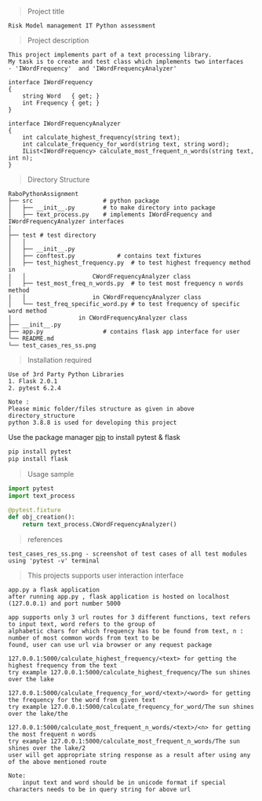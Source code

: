 > Project title

	Risk Model management IT Python assessment

> Project description

	This project implements part of a text processing library. 
	My task is to create and test class which implements two interfaces 
	- 'IWordFrequency'  and 'IWordFrequencyAnalyzer' 

	interface IWordFrequency 
	{
		string Word   { get; }
		int Frequency { get; }
	}

	interface IWordFrequencyAnalyzer 
	{
		int calculate_highest_frequency(string text);
		int calculate_frequency_for_word(string text, string word);
		IList<IWordFrequency> calculate_most_frequent_n_words(string text, int n);
	}
        
> Directory Structure

	RaboPythonAssignment
	├── src                    # python package
	│   ├── __init__.py        # to make directory into package
	│   ├── text_process.py    # implements IWordFrequency and IWordFrequencyAnalyzer interfaces
	│    
	├── test # test directory 
	│   │  
	│   ├── __init__.py
	│   ├── conftest.py  		   # contains text fixtures   
	│   ├── test_highest_frequency.py  # to test highest frequency method in 
	|   │  					CWordFrequencyAnalyzer class 
	│   ├── test_most_freq_n_words.py  # to test most frequency n words method 
	|   │ 					in CWordFrequencyAnalyzer class
	│   └── test_freq_specific_word.py # to test frequency of specific word method 
	|					in CWordFrequencyAnalyzer class
	├── __init__.py 
	├── app.py  			   # contains flask app interface for user
	└── README.md			
	└── test_cases_res_ss.png

> Installation required

	Use of 3rd Party Python Libraries
	1. Flask 2.0.1
	2. pytest 6.2.4

	Note :
	Please mimic folder/files structure as given in above directory_structure
	python 3.8.8 is used for developing this project

Use the package manager [pip](https://pip.pypa.io/en/stable/) to install pytest & flask

```bash
pip install pytest
pip install flask
```

> Usage sample

```python
import pytest
import text_process

@pytest.fixture
def obj_creation():
	return text_process.CWordFrequencyAnalyzer()

```

> references

	test_cases_res_ss.png - screenshot of test cases of all test modules using 'pytest -v' terminal


> This projects supports user interaction interface

	app.py a flask application
	after running app.py , flask application is hosted on localhost (127.0.0.1) and port number 5000

	app supports only 3 url routes for 3 different functions, text refers to input text, word refers to the group of 	
	alphabetic chars for which frequency has to be found from text, n : number of most common words from text to be 	
	found, user can use url via browser or any request package

	127.0.0.1:5000/calculate_highest_frequency/<text> for getting the highest frequency from the text
	try example 127.0.0.1:5000/calculate_highest_frequency/The sun shines over the lake
	
	127.0.0.1:5000/calculate_frequency_for_word/<text>/<word> for getting the frequency for the word from given text
	try example 127.0.0.1:5000/calculate_frequency_for_word/The sun shines over the lake/the
	
	127.0.0.1:5000/calculate_most_frequent_n_words/<text>/<n> for getting the most frequent n words
	try example 127.0.0.1:5000/calculate_most_frequent_n_words/The sun shines over the lake/2
	user will get appropriate string response as a result after using any of the above mentioned route

	Note: 
		input text and word should be in unicode format if special characters needs to be in query string for above url
